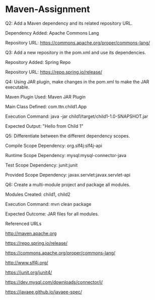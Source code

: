 # Maven-Assignment


Q2: Add a Maven dependency and its related repository URL.

Dependency Added: Apache Commons Lang

Repository URL: https://commons.apache.org/proper/commons-lang/

Q3: Add a new repository in the pom.xml and use its dependencies.

Repository Added: Spring Repo

Repository URL: https://repo.spring.io/release/

Q4: Using JAR plugin, make changes in the pom.xml to make the JAR executable.

Maven Plugin Used: Maven JAR Plugin

Main Class Defined: com.ttn.child1.App

Execution Command: java -jar child1/target/child1-1.0-SNAPSHOT.jar

Expected Output: "Hello from Child 1"

Q5: Differentiate between the different dependency scopes.

Compile Scope Dependency: org.slf4j:slf4j-api

Runtime Scope Dependency: mysql:mysql-connector-java

Test Scope Dependency: junit:junit

Provided Scope Dependency: javax.servlet:javax.servlet-api

Q6: Create a multi-module project and package all modules.

Modules Created: child1, child2

Execution Command: mvn clean package

Expected Outcome: JAR files for all modules.

Referenced URLs

http://maven.apache.org

https://repo.spring.io/release/

https://commons.apache.org/proper/commons-lang/

http://www.slf4j.org/

https://junit.org/junit4/

https://dev.mysql.com/downloads/connector/j/

https://javaee.github.io/javaee-spec/
